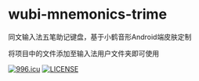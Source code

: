 # wubi-mnemonics-trime
同文输入法五笔助记键盘，基于小鹤音形Android端皮肤定制

将项目中的文件添加至输入法用户文件夹即可使用

[![996.icu](https://img.shields.io/badge/link-996.icu-red.svg)](https://996.icu)
[![LICENSE](https://img.shields.io/badge/license-Anti%20996-blue.svg)](https://github.com/996icu/996.ICU/blob/master/LICENSE)
